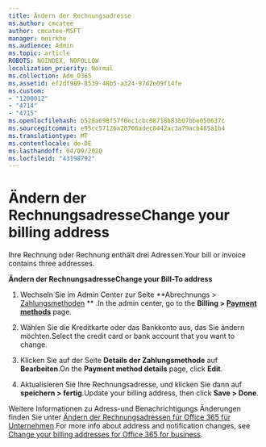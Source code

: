 ```yaml
---
title: Ändern der Rechnungsadresse
ms.author: cmcatee
author: cmcatee-MSFT
manager: mnirkhe
ms.audience: Admin
ms.topic: article
ROBOTS: NOINDEX, NOFOLLOW
localization_priority: Normal
ms.collection: Adm_O365
ms.assetid: ef2df989-8539-48b5-a324-97d2e09f14fe
ms.custom:
- "1200012"
- "4714"
- "4715"
ms.openlocfilehash: b528a698f57f0ec1cbc08718b83b07bbe050637c
ms.sourcegitcommit: e95cc57126a28766adec8442ac3a79acb485a1b4
ms.translationtype: MT
ms.contentlocale: de-DE
ms.lasthandoff: 04/09/2020
ms.locfileid: "43198792"
---
```

# <a name="change-your-billing-address"></a><span data-ttu-id="7d0e9-102">Ändern der Rechnungsadresse</span><span class="sxs-lookup"><span data-stu-id="7d0e9-102">Change your billing address</span></span>

<span data-ttu-id="7d0e9-103">Ihre Rechnung oder Rechnung enthält drei Adressen.</span><span class="sxs-lookup"><span data-stu-id="7d0e9-103">Your bill or invoice contains three addresses.</span></span> 

<span data-ttu-id="7d0e9-104">**Ändern der Rechnungsadresse**</span><span class="sxs-lookup"><span data-stu-id="7d0e9-104">**Change your Bill-To address**</span></span>

1. <span data-ttu-id="7d0e9-105">Wechseln Sie im Admin Center zur Seite \*\*Abrechnungs > [Zahlungsmethoden](https://go.microsoft.com/fwlink/p/?linkid=2018806) \*\* .</span><span class="sxs-lookup"><span data-stu-id="7d0e9-105">In the admin center, go to the **Billing > [Payment methods](https://go.microsoft.com/fwlink/p/?linkid=2018806)** page.</span></span> 

2. <span data-ttu-id="7d0e9-106">Wählen Sie die Kreditkarte oder das Bankkonto aus, das Sie ändern möchten.</span><span class="sxs-lookup"><span data-stu-id="7d0e9-106">Select the credit card or bank account that you want to change.</span></span> 

3. <span data-ttu-id="7d0e9-107">Klicken Sie auf der Seite **Details der Zahlungsmethode** auf **Bearbeiten**.</span><span class="sxs-lookup"><span data-stu-id="7d0e9-107">On the **Payment method details** page, click **Edit**.</span></span> 

4. <span data-ttu-id="7d0e9-108">Aktualisieren Sie Ihre Rechnungsadresse, und klicken Sie dann auf **speichern > fertig**.</span><span class="sxs-lookup"><span data-stu-id="7d0e9-108">Update your billing address, then click **Save > Done**.</span></span> 

<span data-ttu-id="7d0e9-109">Weitere Informationen zu Adress-und Benachrichtigungs Änderungen finden Sie unter [Ändern der Rechnungsadressen für Office 365 für Unternehmen](https://docs.microsoft.com/microsoft-365/commerce/billing-and-payments/change-your-billing-addresses?view=o365-worldwide).</span><span class="sxs-lookup"><span data-stu-id="7d0e9-109">For more info about address and notification changes, see [Change your billing addresses for Office 365 for business](https://docs.microsoft.com/microsoft-365/commerce/billing-and-payments/change-your-billing-addresses?view=o365-worldwide).</span></span> 
